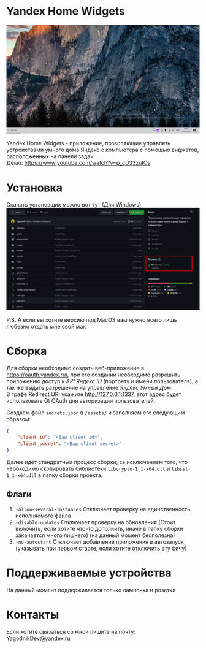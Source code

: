 # Yandex Home Widgets

![](./images/preview.gif)

Yandex Home Widgets - приложение, позволяющие управлять устройствами умного дома Яндекс с компьютера с помощью виджетов, расположенных на панели задач \
Демо: https://www.youtube.com/watch?v=p_cD33zuICs
# Установка
Скачать установщик можно вот тут (Для Windows):
![](./images/1.png)

P.S. А если вы хотите версию под MacOS вам нужно всего лишь любезно отдать мне свой мак

# Сборка
Для сборки необходимо создать веб-приложение в https://oauth.yandex.ru/, при его создании необходимо разрешить приложению доступ к *API Яндекс ID* (портрету и имени пользователя), а так же выдать разрешение на управление *Яндекс Умный Дом*. \
В графе Redirect URI укажите http://127.0.0.1:1337, этот адрес будет использовать Qt OAuth для авторизации пользователей.

Создаём файл ```secrets.json``` в ```/assets/``` и заполняем его следующим образом:
```json
{
    "client_id": "<Ваш client id>",
    "client_secret": "<Ваш client secret>"
}
```
Далее идёт стандратный процесс сборки, за исключением того, что необходимо скопировать библиотеки ```libcrypto-1_1-x64.dll``` и ```libssl-1_1-x64.dll``` в папку сборки проекта.

## Флаги
1. ```-allow-several-instances``` Отключает проверку на единственность исполняемого файла
2. ```-disable-updates``` Отключает проверку на обновления (Стоит включить, если хотите что-то дополнить, иначе в папку сборки закачается много лишнего) (на данный момент бесполезна)
3. ```-no-autostart``` Отключает добавление приложения в автозапуск (указывать при первом старте, если хотите отключить эту фичу)

# Поддерживаемые устройства
На данный момент поддерживается только лампочка и розетка

# Контакты
Если хотите связаться со мной пишите на почту: YagodnikDev@yandex.ru